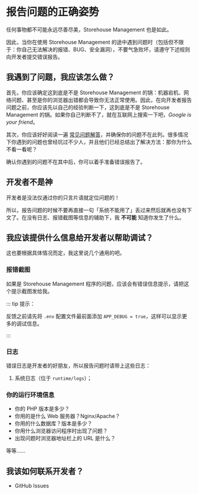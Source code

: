 # 报告问题的正确姿势

任何事物都不可能永远尽善尽美，Storehouse Management 也是如此。

因此，当你在使用 Storehouse Management 的途中遇到问题时（包括但不限于：你自己无法解决的报错、BUG、安全漏洞），不要气急败坏，请遵守下述规则向开发者提交错误报告。

## 我遇到了问题，我应该怎么做？

首先，你应该确定这到底是不是 Storehouse Management 的锅：机器宕机、网络问题、甚至是你的浏览器出错都会导致你无法正常使用。因此，在向开发者报告问题之前，你应该先以自己的经验判断一下，这到底是不是 Storehouse Management 的锅。如果你自己判断不了，就在互联网上搜索一下吧，_Google is your friend_。

其次，你应该好好阅读一遍 [常见问题解答](/zh-cn/faq.md)，并确保你的问题不在此列。很多情况下你遇到的问题也曾经坑过不少人，并且他们已经总结出了解决方法：那你为什么不看一看呢？

确认你遇到的问题不在其中后，你可以着手准备错误报告了。

## 开发者不是神

开发者是没法仅通过你的只言片语就定位问题的！

所以，报告问题的时候不要再直接一句「系统不能用了」丢过来然后就再也没有下文了。在没有日志、报错截图等信息的辅助下，我 **不可能** 知道你发生了什么。

## 我应该提供什么信息给开发者以帮助调试？

这也要根据具体情况而定，我这里说几个通用的吧。

### 报错截图

如果是 Storehouse Management 程序的问题，应该会有错误信息提示，请把这个提示截图发给我。

::: tip 提示：

反馈之前请先将 `.env` 配置文件最前面添加 `APP_DEBUG = true`，这样可以显示更多的调试信息。

:::

### 日志

错误日志是开发者的好朋友，所以报告问题时请带上这些日志：

1. 系统日志（位于 `runtime/logs`）；

### 你的运行环境信息

- 你的 PHP 版本是多少？
- 你用的是什么 Web 服务器？Nginx/Apache？
- 你用的什么数据库？版本是多少？
- 你用什么浏览器访问程序时出现了问题？
- 出现问题时浏览器地址栏上的 URL 是什么？

等等……

## 我该如何联系开发者？

- GitHub Issues

<iframe src="" width="350" height="500" allowtransparency="true" frameborder="0" sandbox="allow-popups allow-popups-to-escape-sandbox allow-same-origin allow-scripts"></iframe>
